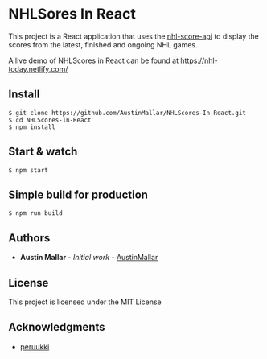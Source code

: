 # NHLSores In React

This project is a React application that uses the [nhl-score-api](https://github.com/peruukki/nhl-score-api) to display the scores from the latest, finished and ongoing NHL games.

A live demo of NHLScores in React can be found at https://nhl-today.netlify.com/

## Install

    $ git clone https://github.com/AustinMallar/NHLScores-In-React.git
    $ cd NHLScores-In-React
    $ npm install

## Start & watch

    $ npm start

## Simple build for production

    $ npm run build

## Authors

* **Austin Mallar** - *Initial work* - [AustinMallar](https://github.com/AustinMallar)

## License

This project is licensed under the MIT License

## Acknowledgments

* [peruukki](https://github.com/peruukki)
